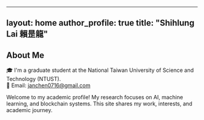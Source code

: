 <!-- trigger rebuild -->
---
layout: home
author_profile: true
title: "Shihlung Lai 賴昰龍"
---

## About Me

🎓 I'm a graduate student at the National Taiwan University of Science and Technology (NTUST).  
📧 Email: janchen0716@gmail.com

Welcome to my academic profile! My research focuses on AI, machine learning, and blockchain systems. This site shares my work, interests, and academic journey.
